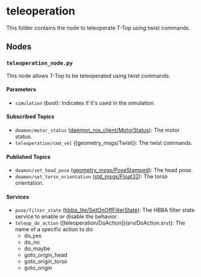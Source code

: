 # teleoperation

This folder contains the node to teleoperate T-Top using twist commands.

## Nodes

### `teleoperation_node.py`

This node allows T-Top to be teleoperated using twist commands.

#### Parameters

- `simulation` (bool): Indicates if it's used in the simulation.

#### Subscribed Topics

- `deamon/motor_status` ([daemon_ros_client/MotorStatus](../../daemon_ros_client/msg/MotorStatus.msg)): The motor status.
- `teleoperation/cmd_vel` ([geometry_msgs/Twist]): The twist commands.

#### Published Topics

- `deamon/set_head_pose` ([geometry_msgs/PoseStamped](http://docs.ros.org/en/noetic/api/geometry_msgs/html/msg/PoseStamped.html)):
  The head pose.
- `deamon/set_torso_orientation` ([std_msgs/Float32](http://docs.ros.org/en/noetic/api/std_msgs/html/msg/Float32.html)): The
  torso orientation.

#### Services

- `pose/filter_state` ([hbba_lite/SetOnOffFilterState](../../hbba_lite/srv/SetOnOffFilterState.srv)): The HBBA filter
  state service to enable or disable the behavior.
- `teleop_do_action` ([teleoperation/DoAction])(srv/DoAction.srv)): The name of a specific action to do:
    - do_yes
    - do_no
    - do_maybe
    - goto_origin_head
    - goto_origin_torso
    - goto_origin

